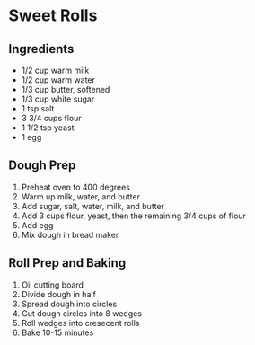 # Sweet Rolls

## Ingredients
* 1/2 cup warm milk
* 1/2 cup warm water
* 1/3 cup butter, softened
* 1/3 cup white sugar
* 1 tsp salt
* 3 3/4 cups flour
* 1 1/2 tsp yeast
* 1 egg

## Dough Prep
1. Preheat oven to 400 degrees
2. Warm up milk, water, and butter
3. Add sugar, salt, water, milk, and butter
4. Add 3 cups flour, yeast, then the remaining 3/4 cups of flour
5. Add egg
6. Mix dough in bread maker

## Roll Prep and Baking
1. Oil cutting board
2. Divide dough in half
3. Spread dough into circles
4. Cut dough circles into 8 wedges
5. Roll wedges into cresecent rolls
6. Bake 10-15 minutes
